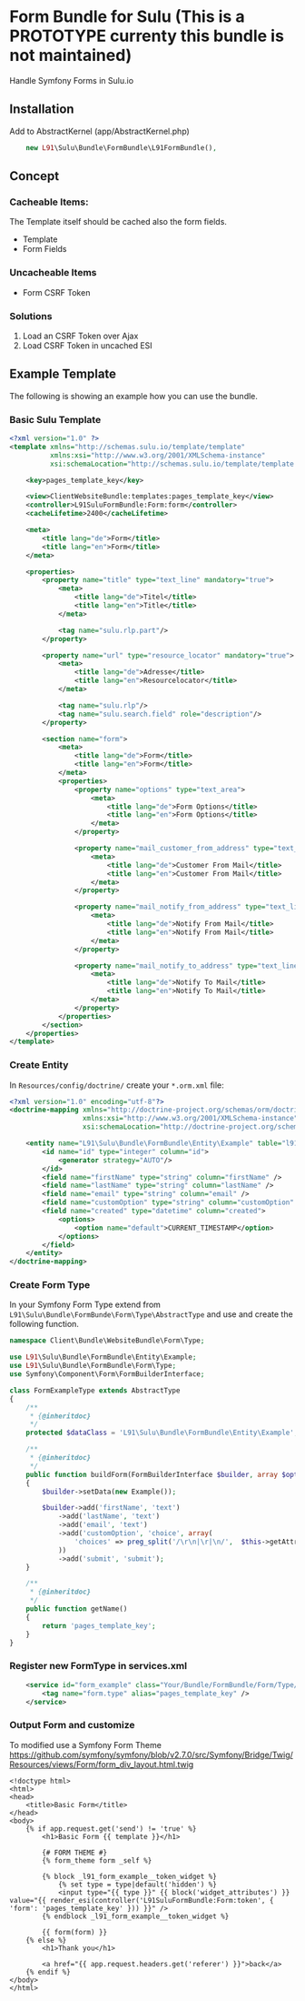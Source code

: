 # Form Bundle for Sulu (This is a PROTOTYPE currenty this bundle is not maintained)

Handle Symfony Forms in Sulu.io

## Installation

Add to AbstractKernel (app/AbstractKernel.php)

``` php
    new L91\Sulu\Bundle\FormBundle\L91FormBundle(),
```

## Concept

### Cacheable Items:

The Template itself should be cached also the form fields.

 - Template
 - Form Fields

### Uncacheable Items

 - Form CSRF Token

### Solutions

1. Load an CSRF Token over Ajax
2. Load CSRF Token in uncached ESI 

## Example Template

The following is showing an example how you can use the bundle.

### Basic Sulu Template

``` xml
<?xml version="1.0" ?>
<template xmlns="http://schemas.sulu.io/template/template"
          xmlns:xsi="http://www.w3.org/2001/XMLSchema-instance"
          xsi:schemaLocation="http://schemas.sulu.io/template/template http://schemas.sulu.io/template/template-1.0.xsd">

    <key>pages_template_key</key>

    <view>ClientWebsiteBundle:templates:pages_template_key</view>
    <controller>L91SuluFormBundle:Form:form</controller>
    <cacheLifetime>2400</cacheLifetime>

    <meta>
        <title lang="de">Form</title>
        <title lang="en">Form</title>
    </meta>

    <properties>
        <property name="title" type="text_line" mandatory="true">
            <meta>
                <title lang="de">Titel</title>
                <title lang="en">Title</title>
            </meta>

            <tag name="sulu.rlp.part"/>
        </property>

        <property name="url" type="resource_locator" mandatory="true">
            <meta>
                <title lang="de">Adresse</title>
                <title lang="en">Resourcelocator</title>
            </meta>

            <tag name="sulu.rlp"/>
            <tag name="sulu.search.field" role="description"/>
        </property>

        <section name="form">
            <meta>
                <title lang="de">Form</title>
                <title lang="en">Form</title>
            </meta>
            <properties>
                <property name="options" type="text_area">
                    <meta>
                        <title lang="de">Form Options</title>
                        <title lang="en">Form Options</title>
                    </meta>
                </property>

                <property name="mail_customer_from_address" type="text_line" mandatory="true">
                    <meta>
                        <title lang="de">Customer From Mail</title>
                        <title lang="en">Customer From Mail</title>
                    </meta>
                </property>

                <property name="mail_notify_from_address" type="text_line" mandatory="true">
                    <meta>
                        <title lang="de">Notify From Mail</title>
                        <title lang="en">Notify From Mail</title>
                    </meta>
                </property>

                <property name="mail_notify_to_address" type="text_line" mandatory="true">
                    <meta>
                        <title lang="de">Notify To Mail</title>
                        <title lang="en">Notify To Mail</title>
                    </meta>
                </property>
            </properties>
        </section>
    </properties>
</template>
```

### Create Entity

In `Resources/config/doctrine/` create your `*.orm.xml` file:

``` xml
<?xml version="1.0" encoding="utf-8"?>
<doctrine-mapping xmlns="http://doctrine-project.org/schemas/orm/doctrine-mapping"
                  xmlns:xsi="http://www.w3.org/2001/XMLSchema-instance"
                  xsi:schemaLocation="http://doctrine-project.org/schemas/orm/doctrine-mapping http://doctrine-project.org/schemas/orm/doctrine-mapping.xsd">

    <entity name="L91\Sulu\Bundle\FormBundle\Entity\Example" table="l91_form_example">
        <id name="id" type="integer" column="id">
            <generator strategy="AUTO"/>
        </id>
        <field name="firstName" type="string" column="firstName" />
        <field name="lastName" type="string" column="lastName" />
        <field name="email" type="string" column="email" />
        <field name="customOption" type="string" column="customOption" nullable="true" />
        <field name="created" type="datetime" column="created">
            <options>
                <option name="default">CURRENT_TIMESTAMP</option>
            </options>
        </field>
    </entity>
</doctrine-mapping>
```

### Create Form Type

In your Symfony Form Type extend from `L91\Sulu\Bundle\FormBunde\Form\Type\AbstractType` and use and create the following function.

``` php
namespace Client\Bundle\WebsiteBundle\Form\Type;

use L91\Sulu\Bundle\FormBundle\Entity\Example;
use L91\Sulu\Bundle\FormBundle\Form\Type;
use Symfony\Component\Form\FormBuilderInterface;

class FormExampleType extends AbstractType
{
    /**
     * {@inheritdoc}
     */
    protected $dataClass = 'L91\Sulu\Bundle\FormBundle\Entity\Example';

    /**
     * {@inheritdoc}
     */
    public function buildForm(FormBuilderInterface $builder, array $options)
    {
        $builder->setData(new Example());

        $builder->add('firstName', 'text')
            ->add('lastName', 'text')
            ->add('email', 'text')
            ->add('customOption', 'choice', array(
                'choices' => preg_split('/\r\n|\r|\n/',  $this->getAttribute('options'))
            ))
            ->add('submit', 'submit');
    }

    /**
     * {@inheritdoc}
     */
    public function getName()
    {
        return 'pages_template_key';
    }
}
```

### Register new FormType in services.xml

``` xml
    <service id="form_example" class="Your/Bundle/FormBundle/Form/Type/ExampleType">
        <tag name="form.type" alias="pages_template_key" />
    </service>
```

### Output Form and customize

To modified use a Symfony Form Theme
https://github.com/symfony/symfony/blob/v2.7.0/src/Symfony/Bridge/Twig/Resources/views/Form/form_div_layout.html.twig

``` twig
<!doctype html>
<html>
<head>
    <title>Basic Form</title>
</head>
<body>
    {% if app.request.get('send') != 'true' %}
        <h1>Basic Form {{ template }}</h1>

        {# FORM THEME #}
        {% form_theme form _self %}

        {% block _l91_form_example__token_widget %}
            {% set type = type|default('hidden') %}
            <input type="{{ type }}" {{ block('widget_attributes') }} value="{{ render_esi(controller('L91SuluFormBundle:Form:token', { 'form': 'pages_template_key' })) }}" />
        {% endblock _l91_form_example__token_widget %}

        {{ form(form) }}
    {% else %}
        <h1>Thank you</h1>

        <a href="{{ app.request.headers.get('referer') }}">back</a>
    {% endif %}
</body>
</html>
```


